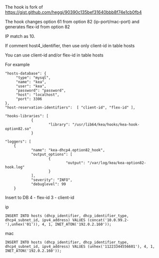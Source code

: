 The hook is fork of https://gist.github.com/heggi/90390c135bef31640bbb8f74e1cb0fb4

The hook changes option 61 from option 82 (ip-port/mac-port) and generates flex-id from option 82

IP match as 10.

If comment host4_identifier, then use only client-id in table hosts

You can use client-id and/or flex-id in table hosts

For example

    "hosts-database": {
         "type": "mysql",
         "name": "kea",
         "user": "kea",
         "password": "password",
         "host": "localhost",
         "port": 3306
    },
    "host-reservation-identifiers":  [ "client-id", "flex-id" ],
    
    "hooks-libraries": [
                {
                        "library": "/usr/lib64/kea/hooks/kea-hook-option82.so"
                }
                
    "loggers": [
        {
                "name": "kea-dhcp4.option82_hook",
                "output_options": [
                        {
                                "output": "/var/log/kea/kea-option82-hook.log"
                        }
                ],
                "severity": "INFO",
                "debuglevel": 99
        }

Insert to DB 4 - flex-id 3 - client-id

ip

    INSERT INTO hosts (dhcp_identifier, dhcp_identifier_type, dhcp4_subnet_id, ipv4_address) VALUES (concat('10.0.99.2-'),unhex('01')), 4, 1, INET_ATON('192.0.2.160'));

mac

    INSERT INTO hosts (dhcp_identifier, dhcp_identifier_type, dhcp4_subnet_id, ipv4_address) VALUES (unhex('11223344556601'), 4, 1, INET_ATON('192.0.2.160'));
